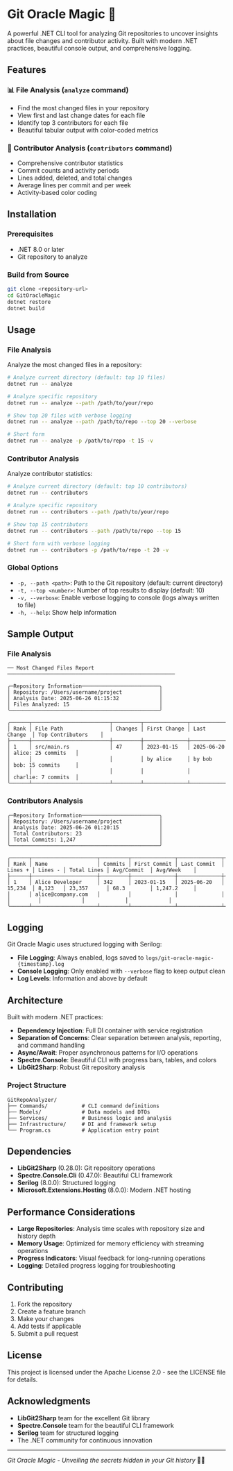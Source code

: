 # Git Oracle Magic 🔮

A powerful .NET CLI tool for analyzing Git repositories to uncover insights about file changes and contributor activity. Built with modern .NET practices, beautiful console output, and comprehensive logging.

## Features

### 📊 File Analysis (`analyze` command)
- Find the most changed files in your repository
- View first and last change dates for each file
- Identify top 3 contributors for each file
- Beautiful tabular output with color-coded metrics

### 👥 Contributor Analysis (`contributors` command)
- Comprehensive contributor statistics
- Commit counts and activity periods
- Lines added, deleted, and total changes
- Average lines per commit and per week
- Activity-based color coding

## Installation

### Prerequisites
- .NET 8.0 or later
- Git repository to analyze

### Build from Source
```bash
git clone <repository-url>
cd GitOracleMagic
dotnet restore
dotnet build
```

## Usage

### File Analysis
Analyze the most changed files in a repository:

```bash
# Analyze current directory (default: top 10 files)
dotnet run -- analyze

# Analyze specific repository
dotnet run -- analyze --path /path/to/your/repo

# Show top 20 files with verbose logging
dotnet run -- analyze --path /path/to/repo --top 20 --verbose

# Short form
dotnet run -- analyze -p /path/to/repo -t 15 -v
```

### Contributor Analysis
Analyze contributor statistics:

```bash
# Analyze current directory (default: top 10 contributors)
dotnet run -- contributors

# Analyze specific repository
dotnet run -- contributors --path /path/to/your/repo

# Show top 15 contributors
dotnet run -- contributors --path /path/to/repo --top 15

# Short form with verbose logging
dotnet run -- contributors -p /path/to/repo -t 20 -v
```

### Global Options
- `-p, --path <path>`: Path to the Git repository (default: current directory)
- `-t, --top <number>`: Number of top results to display (default: 10)
- `-v, --verbose`: Enable verbose logging to console (logs always written to file)
- `-h, --help`: Show help information

## Sample Output

### File Analysis
```
── Most Changed Files Report ──────────────────────────────────────────────────────

╭─Repository Information─────────────────────────╮
│ Repository: /Users/username/project            │
│ Analysis Date: 2025-06-26 01:15:32             │
│ Files Analyzed: 15                             │
╰────────────────────────────────────────────────╯

╭──────┬─────────────────────────┬─────────┬──────────────┬──────────────┬─────────────────────╮
│ Rank │ File Path               │ Changes │ First Change │ Last Change  │ Top Contributors    │
├──────┼─────────────────────────┼─────────┼──────────────┼──────────────┼─────────────────────┤
│ 1    │ src/main.rs             │ 47      │ 2023-01-15   │ 2025-06-20   │ alice: 25 commits   │
│      │                         │         │ by alice     │ by bob       │ bob: 15 commits     │
│      │                         │         │              │              │ charlie: 7 commits  │
╰──────┴─────────────────────────┴─────────┴──────────────┴──────────────┴─────────────────────╯
```

### Contributors Analysis
```
╭─Repository Information─────────────────────────╮
│ Repository: /Users/username/project            │
│ Analysis Date: 2025-06-26 01:20:15             │
│ Total Contributors: 23                         │
│ Total Commits: 1,247                           │
╰────────────────────────────────────────────────╯

╭──────┬─────────────────────┬─────────┬──────────────┬──────────────┬─────────┬─────────┬─────────────┬─────────────┬─────────────╮
│ Rank │ Name                │ Commits │ First Commit │ Last Commit  │ Lines + │ Lines - │ Total Lines │ Avg/Commit  │ Avg/Week    │
├──────┼─────────────────────┼─────────┼──────────────┼──────────────┼─────────┼─────────┼─────────────┼─────────────┼─────────────┤
│ 1    │ Alice Developer     │ 342     │ 2023-01-15   │ 2025-06-20   │ 15,234  │ 8,123   │ 23,357      │ 68.3        │ 1,247.2     │
│      │ alice@company.com   │         │              │              │         │         │             │             │             │
╰──────┴─────────────────────┴─────────┴──────────────┴──────────────┴─────────┴─────────┴─────────────┴─────────────┴─────────────╯
```

## Logging

Git Oracle Magic uses structured logging with Serilog:

- **File Logging**: Always enabled, logs saved to `logs/git-oracle-magic-{timestamp}.log`
- **Console Logging**: Only enabled with `--verbose` flag to keep output clean
- **Log Levels**: Information and above by default

## Architecture

Built with modern .NET practices:

- **Dependency Injection**: Full DI container with service registration
- **Separation of Concerns**: Clear separation between analysis, reporting, and command handling
- **Async/Await**: Proper asynchronous patterns for I/O operations
- **Spectre.Console**: Beautiful CLI with progress bars, tables, and colors
- **LibGit2Sharp**: Robust Git repository analysis

### Project Structure
```
GitRepoAnalyzer/
├── Commands/           # CLI command definitions
├── Models/             # Data models and DTOs
├── Services/           # Business logic and analysis
├── Infrastructure/     # DI and framework setup
└── Program.cs          # Application entry point
```

## Dependencies

- **LibGit2Sharp** (0.28.0): Git repository operations
- **Spectre.Console.Cli** (0.47.0): Beautiful CLI framework
- **Serilog** (8.0.0): Structured logging
- **Microsoft.Extensions.Hosting** (8.0.0): Modern .NET hosting

## Performance Considerations

- **Large Repositories**: Analysis time scales with repository size and history depth
- **Memory Usage**: Optimized for memory efficiency with streaming operations
- **Progress Indicators**: Visual feedback for long-running operations
- **Logging**: Detailed progress logging for troubleshooting

## Contributing

1. Fork the repository
2. Create a feature branch
3. Make your changes
4. Add tests if applicable
5. Submit a pull request

## License

This project is licensed under the Apache License 2.0 - see the LICENSE file for details.

## Acknowledgments

- **LibGit2Sharp** team for the excellent Git library
- **Spectre.Console** team for the beautiful CLI framework
- **Serilog** team for structured logging
- The .NET community for continuous innovation

---

*Git Oracle Magic - Unveiling the secrets hidden in your Git history* 🔮✨